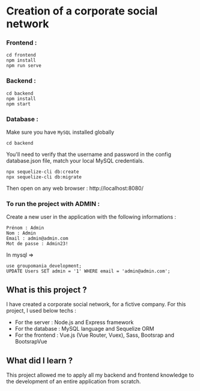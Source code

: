 # Creation of a corporate social network

### Frontend :

```
cd frontend
npm install 
npm run serve
```

### Backend :

```
cd backend
npm install
npm start
```

### Database :

Make sure you have `MySQL` installed globally

```
cd backend
```

You'll need to verify that the username and password in the config database.json file, match your local MySQL credentials.

```
npx sequelize-cli db:create
npx sequelize-cli db:migrate
```

Then open on any web browser : http://localhost:8080/

### To run the project with ADMIN :

Create a new user in the application with the following informations :
```
Prénom : Admin
Nom : Admin
Email : admin@admin.com
Mot de passe : Admin23!
```

In mysql => 
```
use groupomania_development;
UPDATE Users SET admin = '1' WHERE email = 'admin@admin.com';
```

## What is this project ?

I have created a corporate social network, for a fictive company.
For this project, I used below techs :
- For the server : Node.js and Express framework
- For the database : MySQL language and Sequelize ORM
- For the frontend : Vue.js (Vue Router, Vuex), Sass, Bootsrap and BootsrapVue

## What did I learn ?

This project allowed me to apply all my backend and frontend knowledge to the development of an entire application from scratch. 